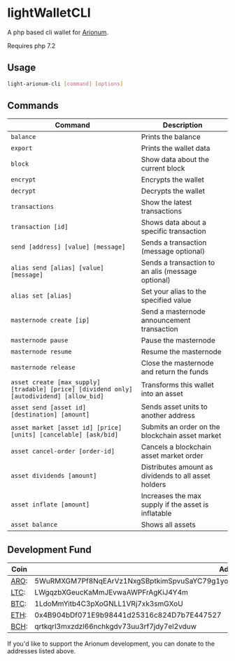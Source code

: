 # lightWalletCLI

A php based cli wallet for [Arionum][aro].

Requires php 7.2

## Usage

```bash
light-arionum-cli [command] [options]
```

## Commands

Command                                                                                     | Description
------------------------------------------------------------------------------------------- | ------------------
`balance`                                                                                   | Prints the balance
`export`                                                                                    | Prints the wallet data
`block`                                                                                     | Show data about the current block
`encrypt`                                                                                   | Encrypts the wallet
`decrypt`                                                                                   | Decrypts the wallet
`transactions`                                                                              | Show the latest transactions
`transaction [id]`                                                                          | Shows data about a specific transaction
`send [address] [value] [message]`                                                          | Sends a transaction (message optional)
`alias send [alias] [value] [message]`                                                      | Sends a transaction to an alis (message optional)
`alias set [alias]`                                                                         | Set your alias to the specified value
`masternode create [ip]`                                                                    | Send a masternode announcement transaction
`masternode pause`                                                                          | Pause the masternode
`masternode resume`                                                                         | Resume the masternode
`masternode release`                                                                        | Close the masternode and return the funds
`asset create [max_supply] [tradable] [price] [dividend only] [autodividend] [allow_bid]`   | Transforms this wallet into an asset
`asset send [asset id] [destination] [amount]`                                              | Sends asset units to another address
`asset market [asset id] [price] [units] [cancelable] [ask/bid]`                            | Submits an order on the blockchain asset market
`asset cancel-order [order-id]`                                                             | Cancels a blockchain asset market order
`asset dividends [amount]`                                                                  | Distributes amount as dividends to all asset holders
`asset inflate [amount]`                                                                    | Increases the max supply if the asset is inflatable
`asset balance`                                                                             | Shows all assets

## Development Fund

Coin | Address
---- | --------
[ARO]: | 5WuRMXGM7Pf8NqEArVz1NxgSBptkimSpvuSaYC79g1yo3RDQc8TjVtGH5chQWQV7CHbJEuq9DmW5fbmCEW4AghQr
[LTC]: | LWgqzbXGeucKaMmJEvwaAWPFrAgKiJ4Y4m
[BTC]: | 1LdoMmYitb4C3pXoGNLL1VRj7xk3smGXoU
[ETH]: | 0x4B904bDf071E9b98441d25316c824D7b7E447527
[BCH]: | qrtkqrl3mxzdzl66nchkgdv73uu3rf7jdy7el2vduw

If you'd like to support the Arionum development, you can donate to the addresses listed above.

[aro]: https://arionum.com
[ltc]: https://litecoin.org
[btc]: https://bitcoin.org
[eth]: https://ethereum.org
[bch]: https://www.bitcoincash.org
